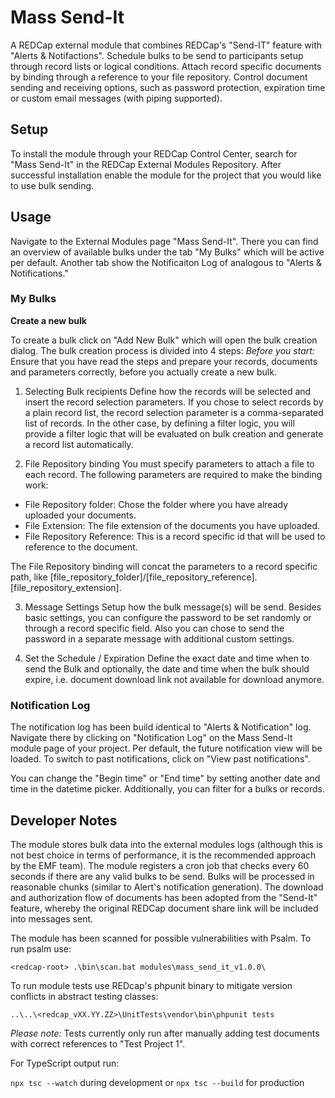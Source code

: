 # Mass Send-It
A REDCap external module that combines REDCap's "Send-IT" feature with "Alerts & Notifactions". Schedule bulks to be send to participants setup through record lists or logical conditions. Attach record specific documents by binding through a reference to your file repository. Control document sending and receiving options, such as password protection, expiration time or custom email messages (with piping supported).

## Setup
To install the module through your REDCap Control Center, search for "Mass Send-It" in the REDCap External Modules Repository. After successful installation enable the module for the project that you would like to use bulk sending.

## Usage
Navigate to the External Modules page "Mass Send-It". There you can find an overview of available bulks under the tab "My Bulks" which will be active per default. Another tab show the Notificaiton Log of analogous to "Alerts & Notifications."

### My Bulks
**Create a new bulk**

To create a bulk click on "Add New Bulk" which will open the bulk creation dialog. The bulk creation process is divided into 4 steps:
*Before you start:* Ensure that you have read the steps and prepare your records, documents and parameters correctly, before you actually create a new bulk.

1. Selecting Bulk recipients
Define how the records will be selected and insert the record selection parameters. If you chose to select records by a plain record list, the record selection parameter is a comma-separated list of records. In the other case, by defining a filter logic, you will provide a filter logic that will be evaluated on bulk creation and generate a record list automatically.

2. File Repository binding
You must specify parameters to attach a file to each record. The following parameters are required to make the binding work:

- File Repository folder: Chose the folder where you have already uploaded your documents.
- File Extension: The file extension of the documents you have uploaded.
- File Repository Reference: This is a record specific id that will be used to reference to the document. 

The File Repository binding will concat the parameters to a record specific path, like [file_repository_folder]/[file_repository_reference].[file_repository_extension].

3. Message Settings
Setup how the bulk message(s) will be send. Besides basic settings, you can configure the password to be set randomly or through a record specific field. Also you can chose to send the password in a separate message with additional custom settings.


4. Set the Schedule / Expiration
Define the exact date and time when to send the Bulk and optionally, the date and time when the bulk should expire, i.e. document download link not available for download anymore.


### Notification Log

The notification log has been build identical to "Alerts & Notification" log. Navigate there by clicking on "Notification Log" on the Mass Send-It module page of your project. Per default, the future notification view will be loaded. To switch to past notifications, click on "View past notifications".

You can change the "Begin time" or "End time" by setting another date and time in the datetime picker. 
Additionally, you can filter for a bulks or records.

## Developer Notes

The module stores bulk data into the external modules logs (although this is not best choice in terms of performance, it is the recommended approach by the EMF team). The module registers a cron job that checks every 60 seconds if there are any valid bulks to be send. Bulks will be processed in reasonable chunks (similar to Alert's notification generation). The download and authorization flow of documents has been adopted from the "Send-It" feature, whereby the original REDCap document share link will be included into messages sent.

The module has been scanned for possible vulnerabilities with Psalm. To run psalm use:

`<redcap-root> .\bin\scan.bat modules\mass_send_it_v1.0.0\`

To run module tests use REDcap's phpunit binary to mitigate version conflicts in abstract testing classes:

`..\..\<redcap_vXX.YY.ZZ>\UnitTests\vendor\bin\phpunit tests`

*Please note:* Tests currently only run after manually adding test documents with correct references to "Test Project 1".

For TypeScript output run:

`npx tsc --watch` during development or `npx tsc --build` for production

